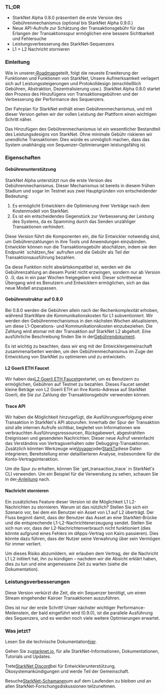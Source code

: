 ### TL;DR

* StarkNet Alpha 0.8.0 präsentiert die erste Version des Gebührenmechanismus (optional bis StarkNet Alpha 0.9.0.)
* Neue API-Aufrufe zur Schätzung der Transaktionsgebühr für das Erlangen der Transaktionsspur ermöglichen eine bessere Sichtbarkeit und Fehlersuche
* Leistungsverbesserung des StarkNet-Sequenzers
* L1 + L2 Nachricht stornieren

### Einleitung

Wie in unserer[-Roadmap](https://www.notion.so/starkware/StarkNet-Alpha-Features-Tentative-Roadmap-f2b8f5f25a2d4d1cb3265fb82a098c51)geteilt, folgt die neueste Erweiterung der Funktionen und Funktionen von StarkNet, Unsere Aufmerksamkeit verlagert sich auf Leistungssteigerungen und Protokolldesign (einschließlich Gebühren, Abstraktion, Dezentralisierung usw.). StarkNet Alpha 0.8.0 startet den Prozess des Hinzufügens von Transaktionsgebühren und der Verbesserung der Performance des Sequenzers.

Der Fahrplan für StarkNet enthält einen Gebührenmechanismus, und mit dieser Version gehen wir der vollen Leistung der Plattform einen wichtigen Schritt näher.

Das Hinzufügen des Gebührenmechanismus ist ein wesentlicher Bestandteil des Leistungsdesigns von StarkNet. Ohne minimale Gebühr riskieren wir unendliche Transaktionen: Dies würde es unmöglich machen, dass das System unabhängig von Sequenzer-Optimierungen leistungsfähig ist.

### Eigenschaften

#### Gebührenunterstützung

StarkNet Alpha unterstützt nun die erste Version des Gebührenmechanismus. Dieser Mechanismus ist bereits in diesem frühen Stadium und sogar im Testnet aus zwei Hauptgründen von entscheidender Bedeutung:

1. Es ermöglicht Entwicklern die Optimierung ihrer Verträge nach dem Kostenmodell von StarkNet.
2. Es ist ein entscheidendes Gegenstück zur Verbesserung der Leistung des Systems, da es Spamming durch das Senden unzähliger Transaktionen verhindert.

Diese Version führt die Komponenten ein, die für Entwickler notwendig sind, um Gebührenzahlungen in ihre Tools und Anwendungen einzubinden. Entwickler können nun die Transaktionsgebühr abschätzen, indem sie den Endpunkt \`schätzen_fee\` aufrufen und die Gebühr als Teil der Transaktionsausführung bezahlen.

Da diese Funktion nicht abwärtskompatibel ist, werden wir die Gebührenzahlung an diesem Punkt nicht erzwingen, sondern nur ab Version 0. .0, das in ein paar Wochen freigegeben wird. Dieser schrittweise Übergang wird es Benutzern und Entwicklern ermöglichen, sich an das neue Modell anzupassen.

#### Gebührenstruktur auf 0.8.0

Bei 0.8.0 werden die Gebühren allein nach der Rechenkomplexität erhoben, während StarkWare die Kommunikationskosten für L1 subventioniert. Wir werden den Gebührenmechanismus in den nächsten Wochen aktualisieren, um diese L1-Operations- und Kommunikationskosten einzubeziehen. Die Zahlung wird atomar mit der Transaktion auf StarkNet L2 abgeholt. Eine ausführliche Beschreibung finden Sie in der[Gebührendokument](https://starknet.io/documentation/fee-mechanism/).

Es ist wichtig zu beachten, dass wir eng mit der Entwicklergemeinschaft zusammenarbeiten werden, um den Gebührenmechanismus im Zuge der Entwicklung von StarkNet zu optimieren und zu entwickeln.

#### L2 Goerli ETH Faucet

Wir haben das[L2 Goerli ETH Faucet](https://faucet.goerli.starknet.io/)gestartet, um es Benutzern zu ermöglichen, Gebühren auf Testnet zu bezahlen. Dieses Faucet sendet kleine Beträge von L2 Goerli ETH an Ihre Konto-Adresse auf StarkNet Goerli, die Sie zur Zahlung der Transaktionsgebühr verwenden können.

#### Trace API

Wir haben die Möglichkeit hinzugefügt, die Ausführungsverfolgung einer Transaktion in StarkNet's API abzurufen. Innerhalb der Spur der Transaktion sind alle internen Aufrufe sichtbar, begleitet von Informationen wie verbrauchten Ausführungsressourcen, Rückgabewert, abgestrahlten Ereignissen und gesendeten Nachrichten. Dieser neue Aufruf vereinfacht das Verständnis von Vertragsverhalten oder Debugging-Transaktionen. Zusätzlich könnten Werkzeuge wie[Voyager](https://voyager.online/)oder[StarkTx](https://starktx.info/)diese Daten integrieren; Bereitstellung einer detaillierteren Analyse, insbesondere für die Konto-Vertragsinteraktion.

Um die Spur zu erhalten, können Sie \`get_transaction_trace\` in StarkNet's CLI verwenden. Um ein Beispiel für die Verwendung zu sehen, schauen Sie in der[-Anleitung](https://www.cairo-lang.org/docs/hello_starknet/cli.html?#get-transaction-trace) nach.

#### Nachricht stornieren

Ein zusätzliches Feature dieser Version ist die Möglichkeit L1 L2-Nachrichten zu stornieren. Warum ist das nützlich? Stellen Sie sich ein Szenario vor, bei dem ein Benutzer ein Asset von L1 auf L2 überträgt. Der Fluss beginnt damit, dass der Benutzer das Asset an eine StarkNet-Brücke und die entsprechende L1-L2-Nachrichtenerzeugung sendet. Stellen Sie sich nun vor, dass der L2-Nachrichtenverbrauch nicht funktioniert (dies könnte aufgrund eines Fehlers im dApps-Vertrag von Kairo passieren). Dies könnte dazu führen, dass der Nutzer seine Verwahrung über sein Vermögen für immer verliert.

Um dieses Risiko abzumildern, wir erlauben dem Vertrag, der die Nachricht L1 L2 initiiert hat, ihn zu kündigen – nachdem wir die Absicht erklärt haben, dies zu tun und eine angemessene Zeit zu warten (siehe die Dokumentation[](https://starknet.io/l1-l2-messaging/#cancellation)).

### Leistungsverbesserungen

Diese Version verkürzt die Zeit, die ein Sequenzer benötigt, um einen Stream eingehender Kairoer Transaktionen auszuführen.

Dies ist nur der erste Schritt! Unser nächster wichtiger Performance-Meilenstein, der bald eingeführt wird (0.9.0), ist die parallele Ausführung des Sequenzers, und es werden noch viele weitere Optimierungen erwartet.

### Was jetzt?

Lesen Sie die technische Dokumentation[hier](https://starknet.io/documentation/fee-mechanism/).

Gehen Sie zu[starknet.io](https://starknet.io/), für alle StarkNet-Informationen, Dokumentationen, Tutorials und Updates.

Trete[StarkNet Discord](https://discord.gg/uJ9HZTUk2Y)bei für Entwicklerunterstützung, Ökosystemankündigungen und werde Teil der Gemeinschaft.

Besuche[StarkNet-Schamanen](https://community.starknet.io/)um auf dem Laufenden zu bleiben und an allen StarkNet-Forschungsdiskussionen teilzunehmen.